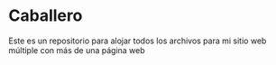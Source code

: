 # Caballero
Este es un repositorio para alojar todos los archivos para mi sitio web múltiple con más de una página web
